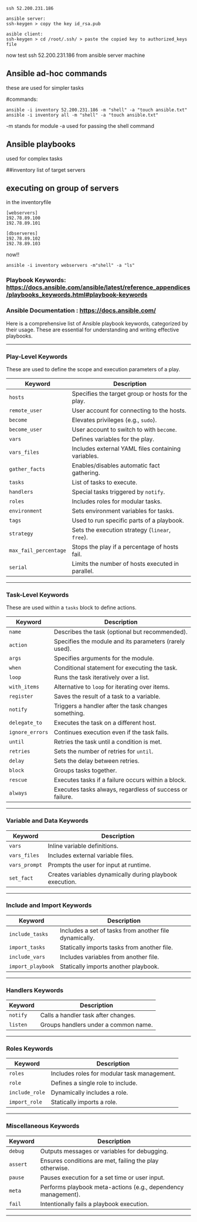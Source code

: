 ```
ssh 52.200.231.186 

ansible server:
ssh-keygen > copy the key id_rsa.pub

asible client:
ssh-keygen > cd /root/.ssh/ > paste the copied key to authorized_keys file
```
now test ssh 52.200.231.186 from ansible server machine

## Ansible ad-hoc commands
these are used for simpler tasks

#commands:
```
ansible -i inventory 52.200.231.186 -m "shell" -a "touch ansible.txt"
ansible -i inventory all -m "shell" -a "touch ansible.txt"
```
-m stands for module
-a used for passing the shell command


## Ansible playbooks
used for complex tasks

##inventory
list of target servers

## executing on group of servers
in the inventoryfile
```
[webservers]
192.78.89.100
192.78.89.101

[dbserveres]
192.78.89.102
192.78.89.103
```
now!!
 ```
 ansible -i inventory webservers -m"shell" -a "ls"
```

### **Playbook Keywords:** https://docs.ansible.com/ansible/latest/reference_appendices/playbooks_keywords.html#playbook-keywords

### **Ansible Documentation :** https://docs.ansible.com/

Here is a comprehensive list of Ansible playbook keywords, categorized by their usage. These are essential for understanding and writing effective playbooks.

---

### **Play-Level Keywords**
These are used to define the scope and execution parameters of a play.

| **Keyword**       | **Description**                                             |
|--------------------|-------------------------------------------------------------|
| `hosts`           | Specifies the target group or hosts for the play.           |
| `remote_user`     | User account for connecting to the hosts.                   |
| `become`          | Elevates privileges (e.g., `sudo`).                         |
| `become_user`     | User account to switch to with `become`.                    |
| `vars`            | Defines variables for the play.                             |
| `vars_files`      | Includes external YAML files containing variables.          |
| `gather_facts`    | Enables/disables automatic fact gathering.                  |
| `tasks`           | List of tasks to execute.                                   |
| `handlers`        | Special tasks triggered by `notify`.                        |
| `roles`           | Includes roles for modular tasks.                           |
| `environment`     | Sets environment variables for tasks.                       |
| `tags`            | Used to run specific parts of a playbook.                   |
| `strategy`        | Sets the execution strategy (`linear`, `free`).             |
| `max_fail_percentage` | Stops the play if a percentage of hosts fail.          |
| `serial`          | Limits the number of hosts executed in parallel.            |

---

### **Task-Level Keywords**
These are used within a `tasks` block to define actions.

| **Keyword**       | **Description**                                             |
|--------------------|-------------------------------------------------------------|
| `name`            | Describes the task (optional but recommended).              |
| `action`          | Specifies the module and its parameters (rarely used).      |
| `args`            | Specifies arguments for the module.                         |
| `when`            | Conditional statement for executing the task.               |
| `loop`            | Runs the task iteratively over a list.                      |
| `with_items`      | Alternative to `loop` for iterating over items.             |
| `register`        | Saves the result of a task to a variable.                   |
| `notify`          | Triggers a handler after the task changes something.        |
| `delegate_to`     | Executes the task on a different host.                      |
| `ignore_errors`   | Continues execution even if the task fails.                 |
| `until`           | Retries the task until a condition is met.                  |
| `retries`         | Sets the number of retries for `until`.                     |
| `delay`           | Sets the delay between retries.                             |
| `block`           | Groups tasks together.                                      |
| `rescue`          | Executes tasks if a failure occurs within a block.          |
| `always`          | Executes tasks always, regardless of success or failure.    |

---

### **Variable and Data Keywords**
| **Keyword**       | **Description**                                             |
|--------------------|-------------------------------------------------------------|
| `vars`            | Inline variable definitions.                                |
| `vars_files`      | Includes external variable files.                           |
| `vars_prompt`     | Prompts the user for input at runtime.                      |
| `set_fact`        | Creates variables dynamically during playbook execution.    |

---

### **Include and Import Keywords**
| **Keyword**       | **Description**                                             |
|--------------------|-------------------------------------------------------------|
| `include_tasks`   | Includes a set of tasks from another file dynamically.       |
| `import_tasks`    | Statically imports tasks from another file.                  |
| `include_vars`    | Includes variables from another file.                        |
| `import_playbook` | Statically imports another playbook.                         |

---

### **Handlers Keywords**
| **Keyword**       | **Description**                                             |
|--------------------|-------------------------------------------------------------|
| `notify`          | Calls a handler task after changes.                         |
| `listen`          | Groups handlers under a common name.                        |

---

### **Roles Keywords**
| **Keyword**       | **Description**                                             |
|--------------------|-------------------------------------------------------------|
| `roles`           | Includes roles for modular task management.                 |
| `role`            | Defines a single role to include.                           |
| `include_role`    | Dynamically includes a role.                                |
| `import_role`     | Statically imports a role.                                  |

---

### **Miscellaneous Keywords**
| **Keyword**       | **Description**                                             |
|--------------------|-------------------------------------------------------------|
| `debug`           | Outputs messages or variables for debugging.                |
| `assert`          | Ensures conditions are met, failing the play otherwise.     |
| `pause`           | Pauses execution for a set time or user input.              |
| `meta`            | Performs playbook meta-actions (e.g., dependency management).|
| `fail`            | Intentionally fails a playbook execution.                   |

---